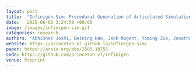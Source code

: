 ```yaml
---
layout: post
title:  "Infinigen-Sim: Procedural Generation of Articulated Simulation Assets"
date:   2025-06-01 3:24:59 +00:00
image: /images/infinigen-sim.gif
categories: research    
authors: "Abhishek Joshi, Beining Han, Jack Nugent, Yiming Zuo, Jonathan Liu, <b>Hongyu Wen</b>, Stamatis Alexandropoulos, Tao Sun, Alexander Raistrick, Gaowen Liu, Yi Shao, Jia Deng"
website: https://princeton-vl.github.io/infinigen-sim/
paper: https://arxiv.org/abs/2505.10755
code: https://github.com/princeton-vl/infinigen
venue: Preprint
---
```

